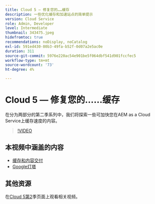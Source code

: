 ```yaml
---
title: Cloud 5 — 修复您的……缓存
description: 一些优化缓存和加速站点的简单提示
version: Cloud Service
role: Admin, Developer
level: Intermediate
thumbnail: 343475.jpeg
hidefromtoc: true
recommendations: noDisplay, noCatalog
exl-id: 591ed430-80b3-49fa-b52f-0d07a2e5ac0e
duration: 311
source-git-commit: 5976e220ac54e901be5f064dbf541d901fccfec5
workflow-type: tm+mt
source-wordcount: '73'
ht-degree: 4%

---
```


# Cloud 5 — 修复您的……缓存

在分为两部分的第二季系列中，我们将探索一些可加快您在AEM as a Cloud Service上缓存速度的内容。

>[!VIDEO](https://video.tv.adobe.com/v/343475?quality=12&learn=on)

## 本视频中涵盖的内容

+ [缓存和内容交付](https://experienceleague.adobe.com/docs/experience-manager-cloud-service/content/implementing/content-delivery/caching.html)
+ [Google灯塔](https://developers.google.com/web/tools/lighthouse)

## 其他资源

在[Cloud 5第2](../cloud5-season-2.md)季页面上观看相关视频。
